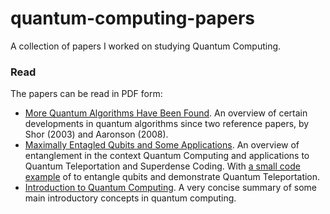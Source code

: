 # quantum-computing-papers
A collection of papers I worked on studying Quantum Computing.

### Read
The papers can be read in PDF form:
* [More Quantum Algorithms Have Been Found](https://github.com/gwwatkin/quantum-computing-papers/blob/master/More_Quantum_Algorithms_have_been_found.pdf). An overview of certain developments in quantum algorithms since two reference papers, by Shor (2003) and Aaronson (2008).
* [Maximally Entagled Qubits and Some Applications](https://github.com/gwwatkin/quantum-computing-papers/blob/master/Maximally_Entangled_Qubits.pdf). An overview of entanglement in the context Quantum Computing and applications to Quantum Teleportation and Superdense Coding. With [a small code example](https://github.com/gwwatkin/quantum-computing-papers/blob/master/QuantumTeleportation.qasm) of to entangle qubits and demonstrate Quantum Teleportation.
* [Introduction to Quantum Computing](https://github.com/gwwatkin/quantum-computing-papers/blob/master/Introduction_To_quantum_computing.pdf). A very concise summary of some main introductory concepts in quantum computing.
